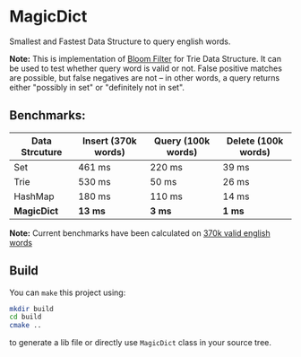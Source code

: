 # MagicDict
Smallest and Fastest Data Structure to query english words.

**Note:** This is implementation of [Bloom Filter](https://en.wikipedia.org/wiki/Bloom_filter) for Trie Data Structure.
It can be used to test whether query word is valid or not.
False positive matches are possible, but false negatives are not –
in other words, a query returns either "possibly in set" or "definitely
not in set".

## Benchmarks:

|Data Strcuture|Insert (370k words)|Query (100k words)| Delete (100k words)|
|--------------|-------------------|------------------|--------------------|
|     Set      |461 ms             |220 ms            |39 ms               |
|    Trie      |530 ms             |50 ms             |26 ms               |
|   HashMap    |180 ms             |110 ms            |14 ms               |
|**MagicDict** |**13 ms**          |**3 ms**          |**1 ms**            |

**Note:** Current benchmarks have been calculated on
[370k valid english words](https://github.com/dwyl/english-words/blob/master/words_alpha.txt)


## Build
You can `make` this project using:
```bash
mkdir build
cd build
cmake ..
```
to generate a lib file or directly use `MagicDict` class in your source
tree.